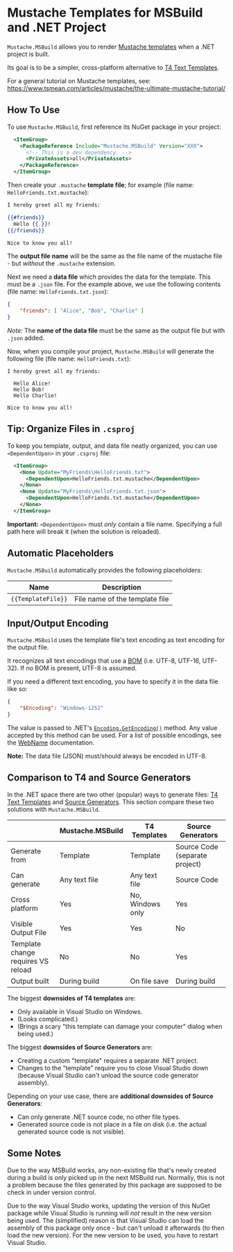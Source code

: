 ﻿# Mustache Templates for MSBuild and .NET Project

`Mustache.MSBuild` allows you to render [Mustache templates](https://mustache.github.io/) when a .NET project is built.

Its goal is to be a simpler, cross-platform alternative to [T4 Text Templates](https://docs.microsoft.com/en-us/visualstudio/modeling/code-generation-and-t4-text-templates).

For a general tutorial on Mustache templates, see: <https://www.tsmean.com/articles/mustache/the-ultimate-mustache-tutorial/>

## How To Use

To use `Mustache.MSBuild`, first reference its NuGet package in your project:

```xml
  <ItemGroup>
    <PackageReference Include="Mustache.MSBuild" Version="XXX">
      <!-- This is a dev dependency. -->
      <PrivateAssets>all</PrivateAssets>
    </PackageReference>
  </ItemGroup>
```

Then create your `.mustache` **template file**; for example (file name: `HelloFriends.txt.mustache`):

```mustache
I hereby greet all my friends:

{{#friends}}
  Hello {{.}}!
{{/friends}}

Nice to know you all!
```

The **output file name** will be the same as the file name of the mustache file - but *without* the `.mustache` extension.

Next we need a **data file** which provides the data for the template. This must be a `.json` file. For the example above, we use the following contents (file name: `HelloFriends.txt.json`):

```json
{
    "friends": [ "Alice", "Bob", "Charlie" ]
}
```

*Note:* The **name of the data file** must be the same as the output file but with `.json` added.

Now, when you compile your project, `Mustache.MSBuild` will generate the following file (file name: `HelloFriends.txt`):

```
I hereby greet all my friends:

  Hello Alice!
  Hello Bob!
  Hello Charlie!

Nice to know you all!
```

## Tip: Organize Files in `.csproj`

To keep you template, output, and data file neatly organized, you can use `<DependentUpon>` in your `.csproj` file:

```xml
  <ItemGroup>
    <None Update="MyFriends\HelloFriends.txt">
      <DependentUpon>HelloFriends.txt.mustache</DependentUpon>
    </None>
    <None Update="MyFriends\HelloFriends.txt.json">
      <DependentUpon>HelloFriends.txt.mustache</DependentUpon>
    </None>
  </ItemGroup>
```

**Important:** `<DependentUpon>` must *only* contain a file name. Specifying a full path here will break it (when the solution is reloaded).

## Automatic Placeholders

`Mustache.MSBuild` automatically provides the following placeholders:

| Name               | Description
| ------------------ | -----------
| `{{TemplateFile}}` | File name of the template file

## Input/Output Encoding

`Mustache.MSBuild` uses the template file's text encoding as text encoding for the output file.

It recognizes all text encodings that use a [BOM](https://en.wikipedia.org/wiki/Byte_order_mark) (i.e. UTF-8, UTF-16, UTF-32). If no BOM is present, UTF-8 is assumed.

If you need a different text encoding, you have to specify it in the data file like so:

```json
{
    "$Encoding": "Windows-1252"
}
```

The value is passed to .NET's [`Encoding.GetEncoding()`](https://docs.microsoft.com/en-us/dotnet/api/system.text.encoding.getencoding#system-text-encoding-getencoding(system-string)) method. Any value accepted by this method can be used. For a list of possible encodings, see the [WebName](https://docs.microsoft.com/en-us/dotnet/api/system.text.encoding.webname#examples) documentation.

**Note:** The data file (JSON) must/should always be encoded in UTF-8.

## Comparison to T4 and Source Generators

In the .NET space there are two other (popular) ways to generate files: [T4 Text Templates](https://docs.microsoft.com/en-us/visualstudio/modeling/code-generation-and-t4-text-templates) and [Source Generators](https://docs.microsoft.com/en-us/dotnet/csharp/roslyn-sdk/source-generators-overview). This section compare these two solutions with `Mustache.MSBuild`.

|    | Mustache.MSBuild | T4 Templates | Source Generators |
| -- | ---------------- | ------------ | ----------------- |
| Generate from | Template | Template | Source Code (separate project)
| Can generate | Any text file | Any text file | Source Code
| Cross platform | Yes | No, Windows only | Yes
| Visible Output File | Yes | Yes | No
| Template change requires VS reload | No | No | Yes
| Output built | During build | On file save | During build

The biggest **downsides of T4 templates** are:

* Only available in Visual Studio on Windows.
* (Looks complicated.)
* (Brings a scary "this template can damage your computer" dialog when being used.)

The biggest **downsides of Source Generators** are:

* Creating a custom "template" requires a separate .NET project.
* Changes to the "template" require you to close Visual Studio down (because Visual Studio can't unload the source code generator assembly).

Depending on your use case, there are **additional downsides of Source Generators**:

* Can only generate .NET source code, no other file types.
* Generated source code is not place in a file on disk (i.e. the actual generated source code is not visible).

## Some Notes

Due to the way MSBuild works, any non-existing file that's newly created during a build is only picked up in the next MSBuild run. Normally, this is not a problem because the files generated by this package are supposed to be check in under version control.

Due to the way Visual Studio works, updating the version of this NuGet package while Visual Studio is running will *not* result in the new version being used. The (simplified) reason is that Visual Studio can load the assembly of this package only once - but can't unload it afterwards (to then load the new version). For the new version to be used, you have to restart Visual Studio.
